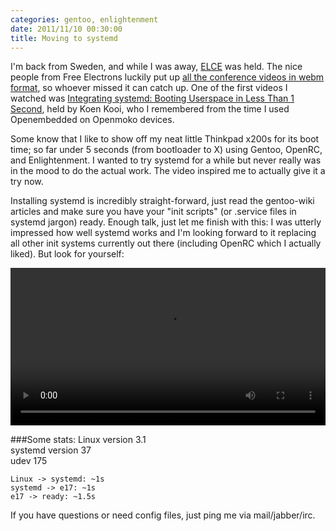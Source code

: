 ```yaml
---
categories: gentoo, enlightenment
date: 2011/11/10 00:30:00
title: Moving to systemd
---
```


I'm back from Sweden, and while I was away, [ELCE](https://events.linuxfoundation.org/events/embedded-linux-conference-europe) was held.
The nice people from Free Electrons luckily put up [all the conference videos in webm format](http://free-electrons.com/blog/elce-2011-videos/), so whoever missed it can catch up.
One of the first videos I watched was [Integrating systemd: Booting Userspace in Less Than 1 Second](http://free-electrons.com/pub/video/2011/elce/elce-2011-kooi-integrating-systemd.webm), held by Koen Kooi, who I remembered from the time I used Openembedded on Openmoko devices.

Some know that I like to show off my neat little Thinkpad x200s for its boot time; so far under 5 seconds (from bootloader to X) using Gentoo, OpenRC, and Enlightenment.
I wanted to try systemd for a while but never really was in the mood to do the actual work. The video inspired me to actually give it a try now.

Installing systemd is incredibly straight-forward, just read the gentoo-wiki articles and make sure you have your "init scripts" (or .service files in systemd jargon) ready.
Enough talk, just let me finish with this: I was utterly impressed how well systemd works and I'm looking forward to it replacing all other init systems currently out there (including OpenRC which I actually liked).
But look for yourself:

<video width="100%" controls="controls">
 <source src="http://videos.gstaedtner.net/linux/x200s_fastboot.webm" type="video/webm" />
 Your browser does not support the video tag.
</video>

###Some stats:
	Linux version 3.1  
	systemd version 37  
	udev 175

	Linux -> systemd: ~1s  
	systemd -> e17: ~1s  
	e17 -> ready: ~1.5s


If you have questions or need config files, just ping me via mail/jabber/irc.

